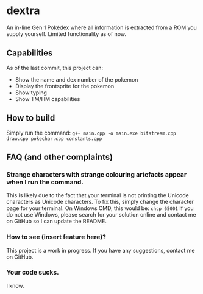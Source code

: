 # dextra
An in-line Gen 1 Pokédex where all information is extracted from a ROM you supply yourself.
Limited functionality as of now.

## Capabilities

As of the last commit, this project can:

- Show the name and dex number of the pokemon
- Display the frontsprite for the pokemon
- Show typing
- Show TM/HM capabilities

## How to build

Simply run the command:
`g++ main.cpp -o main.exe bitstream.cpp draw.cpp pokechar.cpp constants.cpp`

## FAQ (and other complaints)

### Strange characters with strange colouring artefacts appear when I run the command.
This is likely due to the fact that your terminal is not printing the Unicode characters as Unicode characters. To fix this, simply change the character page for your terminal. On Windows CMD, this would be:
`chcp 65001`
If you do not use Windows, please search for your solution online and contact me on GitHub so I can update the README.

### How to see (insert feature here)?
This project is a work in progress. If you have any suggestions, contact me on GitHub.

### Your code sucks.
I know.
